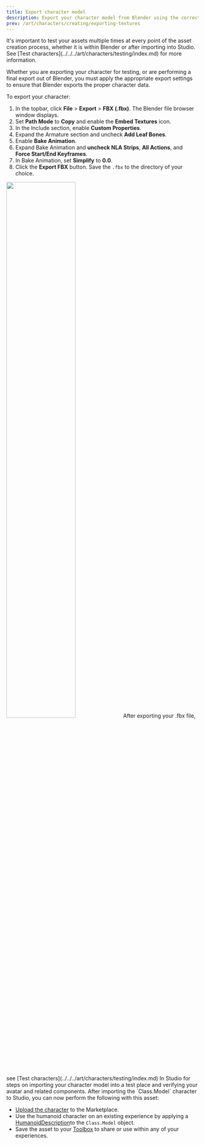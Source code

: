 ```yaml
---
title: Export character model
description: Export your character model from Blender using the correct settings and processes.
prev: /art/characters/creating/exporting-textures
---
```


<Alert severity = 'warning'>
It's important to test your assets multiple times at every point of the asset creation process, whether it is within Blender or after importing into Studio. See [Test characters](../../../art/characters/testing/index.md) for more information.
</Alert>

Whether you are exporting your character for testing, or are performing a final export out of Blender, you must apply the appropriate export settings to ensure that Blender exports the proper character data.

To export your character:

1. In the topbar, click **File** > **Export** > **FBX (.fbx)**. The Blender file browser window displays.
2. Set **Path Mode** to **Copy** and enable the **Embed Textures** icon.
3. In the Include section, enable **Custom Properties**.
4. Expand the Armature section and uncheck **Add Leaf Bones**.
5. Enable **Bake Animation**.
6. Expand Bake Animation and **uncheck NLA Strips**, **All Actions**, and **Force Start/End Keyframes**.
7. In Bake Animation, set **Simplify** to **0.0**.
8. Click the **Export FBX** button. Save the `.fbx` to the directory of your choice.

<img src="../../../assets/art/avatar/basic-creation/Export-Settings.png" width = "60%" />

<Alert severity = 'warning'>
After exporting your .fbx file, see [Test characters](../../../art/characters/testing/index.md) In Studio for steps on importing your character model into a test place and verifying your avatar and related components.
</Alert>

<Alert severity = 'success'>
After importing the `Class.Model` character to Studio, you can now perform the following with this asset:

- [Upload the character](../../../art/accessories/creating-rigid/publishing.md) to the Marketplace.
- Use the humanoid character on an existing experience by applying a [HumanoidDescription](../../../characters/appearance.md#humanoiddescription)to the `Class.Model` object.
- Save the asset to your [Toolbox](../../../projects/assets/toolbox.md) to share or use within any of your experiences.

</Alert>
